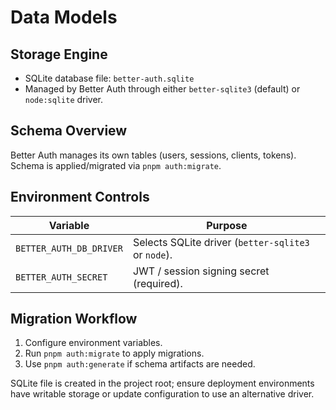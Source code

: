 # Data Models

## Storage Engine

- SQLite database file: `better-auth.sqlite`
- Managed by Better Auth through either `better-sqlite3` (default) or `node:sqlite` driver.

## Schema Overview

Better Auth manages its own tables (users, sessions, clients, tokens). Schema is applied/migrated via `pnpm auth:migrate`.

## Environment Controls

| Variable | Purpose |
| --- | --- |
| `BETTER_AUTH_DB_DRIVER` | Selects SQLite driver (`better-sqlite3` or `node`). |
| `BETTER_AUTH_SECRET` | JWT / session signing secret (required). |

## Migration Workflow

1. Configure environment variables.
2. Run `pnpm auth:migrate` to apply migrations.
3. Use `pnpm auth:generate` if schema artifacts are needed.

SQLite file is created in the project root; ensure deployment environments have writable storage or update configuration to use an alternative driver.
